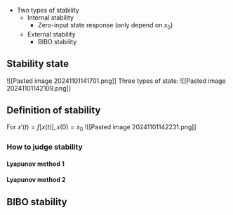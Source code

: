 - Two types of stability
	- Internal stability
		- Zero-input state response (only depend on $x_0$)
	- External stability
		- BIBO stability

## Stability state
![[Pasted image 20241101141701.png]]
Three types of state:
![[Pasted image 20241101142109.png]]
## Definition of stability
For $x'(t) = f[x(t)],  x(0)=x_0$
![[Pasted image 20241101142231.png]]
### How to judge stability
#### Lyapunov method 1
#### Lyapunov method 2

## BIBO stability
